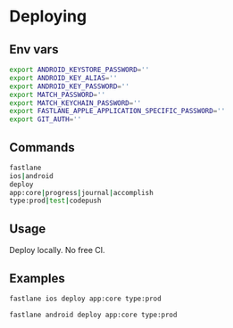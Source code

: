 # Deploying

## Env vars

```sh
export ANDROID_KEYSTORE_PASSWORD=''
export ANDROID_KEY_ALIAS=''
export ANDROID_KEY_PASSWORD=''
export MATCH_PASSWORD=''
export MATCH_KEYCHAIN_PASSWORD=''
export FASTLANE_APPLE_APPLICATION_SPECIFIC_PASSWORD=''
export GIT_AUTH=''
```

## Commands

```sh
fastlane
ios|android
deploy
app:core|progress|journal|accomplish
type:prod|test|codepush
```

## Usage

Deploy locally. No free CI.

## Examples

```sh
fastlane ios deploy app:core type:prod
```

```sh
fastlane android deploy app:core type:prod
```
